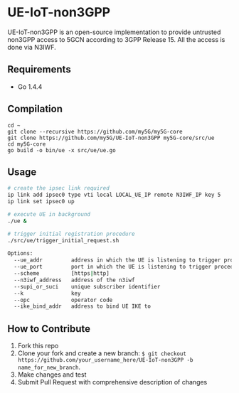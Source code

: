 # UE-IoT-non3GPP

UE-IoT-non3GPP is an open-source implementation to provide untrusted non3GPP access to 5GCN according to 3GPP Release 15.
All the access is done via N3IWF.


**Requirements**
---

* Go 1.4.4

**Compilation**
---

```
cd ~
git clone --recursive https://github.com/my5G/my5G-core
git clone https://github.com/my5G/UE-IoT-non3GPP my5G-core/src/ue
cd my5G-core
go build -o bin/ue -x src/ue/ue.go

```

**Usage**
---

```bash
# create the ipsec link required
ip link add ipsec0 type vti local LOCAL_UE_IP remote N3IWF_IP key 5
ip link set ipsec0 up

# execute UE in background
./ue &

# trigger initial registration procedure
./src/ue/trigger_initial_request.sh
    
Options:
  --ue_addr         address in which the UE is listening to trigger procedures
  --ue_port         port in which the UE is listening to trigger procedures
  --scheme          [https|http]
  --n3iwf_address   address of the n3iwf
  --supi_or_suci    unique subscriber identifier
  --k               key
  --opc             operator code
  --ike_bind_addr   address to bind UE IKE to
```

**How to Contribute**
---

1. Fork this repo
1. Clone your fork and create a new branch: `$ git checkout https://github.com/your_username_here/UE-IoT-non3GPP -b name_for_new_branch`.
2. Make changes and test
3. Submit Pull Request with comprehensive description of changes
